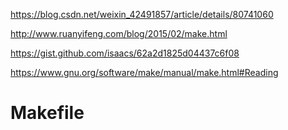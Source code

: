 
https://blog.csdn.net/weixin_42491857/article/details/80741060

http://www.ruanyifeng.com/blog/2015/02/make.html

https://gist.github.com/isaacs/62a2d1825d04437c6f08

https://www.gnu.org/software/make/manual/make.html#Reading

# Makefile

